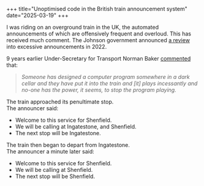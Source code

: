 +++
title="Unoptimised code in the British train announcement system"
date="2025-03-19"
+++

I was riding on an overground train in the UK, the automated announcements of which are offensively frequent and overloud. This has received much comment. The Johnson government announced [a review](https://www.gov.uk/government/news/unnecessary-train-announcements-binned-in-bonfire-of-the-banalities) into excessive announcements in 2022.  

9 years earlier Under-Secretary for Transport Norman Baker [commented](https://www.bbc.com/news/uk-politics-21773741) that:
> _Someone has designed a computer program somewhere in a dark cellar and they have put it into the train and [it] plays incessantly and no-one has the power, it seems, to stop the program playing._

The train approached its penultimate stop.  
The announcer said:  

- Welcome to this service for Shenfield.  
- We will be calling at Ingatestone, and Shenfield.  
- The next stop will be Ingatestone.  

The train then began to depart from Ingatestone.  
The announcer a minute later said:

- Welcome to this service for Shenfield.  
- We will be calling at Shenfield.  
- The next stop will be Shenfield.  